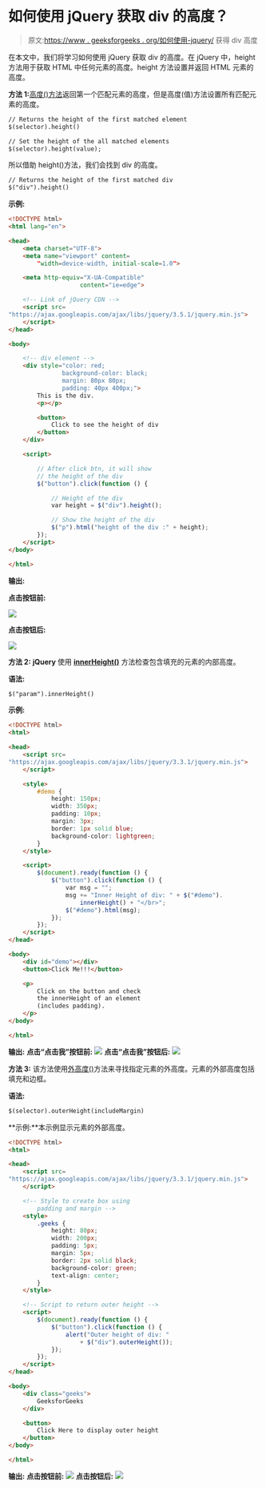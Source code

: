# 如何使用 jQuery 获取 div 的高度？

> 原文:[https://www . geeksforgeeks . org/如何使用-jquery/](https://www.geeksforgeeks.org/how-to-get-the-height-of-a-div-using-jquery/) 获得 div 高度

在本文中，我们将学习如何使用 jQuery 获取 div 的高度。在 jQuery 中，height 方法用于获取 HTML 中任何元素的高度。height 方法设置并返回 HTML 元素的高度。

**方法 1:**[高度()方法](https://www.geeksforgeeks.org/jquery-height-and-innerheight-with-examples/)返回第一个匹配元素的高度，但是高度(值)方法设置所有匹配元素的高度。

```html
// Returns the height of the first matched element
$(selector).height()

// Set the height of the all matched elements
$(selector).height(value);
```

所以借助 height()方法，我们会找到 div 的高度。

```html
// Returns the height of the first matched div
$("div").height()
```

**示例:**

```html
<!DOCTYPE html>
<html lang="en">

<head>
    <meta charset="UTF-8">
    <meta name="viewport" content=
        "width=device-width, initial-scale=1.0">

    <meta http-equiv="X-UA-Compatible" 
                    content="ie=edge">

    <!-- Link of jQuery CDN -->
    <script src=
"https://ajax.googleapis.com/ajax/libs/jquery/3.5.1/jquery.min.js">
    </script>
</head>

<body>

    <!-- div element -->
    <div style="color: red;
               background-color: black;
               margin: 80px 80px;
               padding: 40px 400px;">
        This is the div.
        <p></p>

        <button>
            Click to see the height of div
        </button>
    </div>

    <script>

        // After click btn, it will show
        // the height of the div
        $("button").click(function () {

            // Height of the div
            var height = $("div").height();

            // Show the height of the div
            $("p").html("height of the div :" + height);
        });
    </script>
</body>

</html>
```

**输出:**

**点击按钮前:**

![](img/99a919e6bbcb7648906019955daa33ee.png)

**点击按钮后:**

![](img/5f25233d27ee42f1ebcb4f7e8996b1a5.png)

**方法 2:** **jQuery** 使用 **[innerHeight()](https://www.geeksforgeeks.org/jquery-height-and-innerheight-with-examples/)** 方法检查包含填充的元素的内部高度。

**语法:**

```html
$("param").innerHeight()
```

**示例:**

```html
<!DOCTYPE html>
<html>

<head>
    <script src=
"https://ajax.googleapis.com/ajax/libs/jquery/3.3.1/jquery.min.js">
    </script>

    <style>
        #demo {
            height: 150px;
            width: 350px;
            padding: 10px;
            margin: 3px;
            border: 1px solid blue;
            background-color: lightgreen;
        }
    </style>

    <script>
        $(document).ready(function () {
            $("button").click(function () {
                var msg = "";
                msg += "Inner Height of div: " + $("#demo").
                    innerHeight() + "</br>";
                $("#demo").html(msg);
            });
        });
    </script>
</head>

<body>
    <div id="demo"></div>
    <button>Click Me!!!</button>

    <p>
        Click on the button and check 
        the innerHeight of an element
        (includes padding).
    </p>
</body>

</html>
```

**输出:**
**点击“点击我”按钮前:**
![](img/6fec1a7cd545bcb470497b729fa3f756.png)
**点击“点击我”按钮后:**
![](img/37cfaf2f59de6a68002aff95fc3c428d.png)

**方法 3:** 该方法使用[外高度()](https://www.geeksforgeeks.org/jquery-outerheight-method/)方法来寻找指定元素的外高度。元素的外部高度包括填充和边框。

**语法:**

```html
$(selector).outerHeight(includeMargin)
```

**示例:**本示例显示元素的外部高度。

```html
<!DOCTYPE html>
<html>

<head>
    <script src=
"https://ajax.googleapis.com/ajax/libs/jquery/3.3.1/jquery.min.js">
    </script>

    <!-- Style to create box using 
        padding and margin -->
    <style>
        .geeks {
            height: 80px;
            width: 200px;
            padding: 5px;
            margin: 5px;
            border: 2px solid black;
            background-color: green;
            text-align: center;
        }
    </style>

    <!-- Script to return outer height -->
    <script>
        $(document).ready(function () {
            $("button").click(function () {
                alert("Outer height of div: "
                    + $("div").outerHeight());
            });
        });
    </script>
</head>

<body>
    <div class="geeks">
        GeeksforGeeks
    </div>

    <button>
        Click Here to display outer height
    </button>
</body>

</html>               
```

**输出:**
**点击按钮前:**
![](img/85547224d0245804113d768ade162d8c.png)
**点击按钮后:**
![](img/c769d0dbc83fd2a250fb87ac80030e14.png)